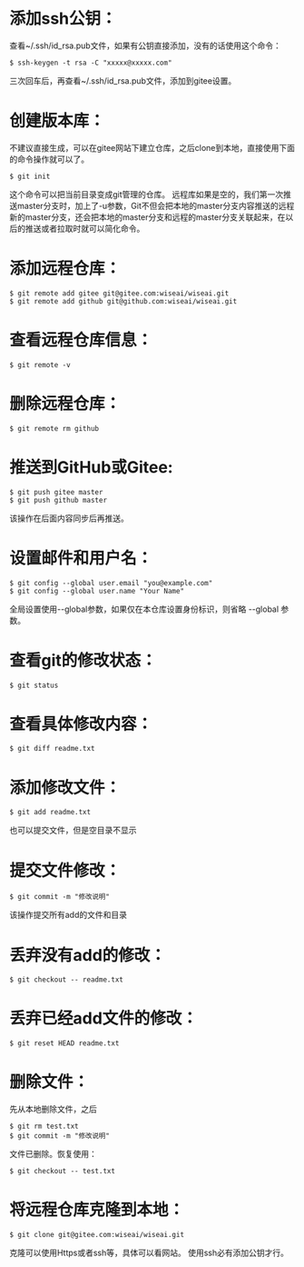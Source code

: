 添加ssh公钥：
==
查看~/.ssh/id_rsa.pub文件，如果有公钥直接添加，没有的话使用这个命令：
```
$ ssh-keygen -t rsa -C "xxxxx@xxxxx.com"
```
三次回车后，再查看~/.ssh/id_rsa.pub文件，添加到gitee设置。

创建版本库：
==
不建议直接生成，可以在gitee网站下建立仓库，之后clone到本地，直接使用下面的命令操作就可以了。
```
$ git init
```
这个命令可以把当前目录变成git管理的仓库。
远程库如果是空的，我们第一次推送master分支时，加上了-u参数，Git不但会把本地的master分支内容推送的远程新的master分支，还会把本地的master分支和远程的master分支关联起来，在以后的推送或者拉取时就可以简化命令。

添加远程仓库：
==
```
$ git remote add gitee git@gitee.com:wiseai/wiseai.git
$ git remote add github git@github.com:wiseai/wiseai.git
```

查看远程仓库信息：
==
```
$ git remote -v
```

删除远程仓库：
==
```
$ git remote rm github
```

推送到GitHub或Gitee:
==
```
$ git push gitee master
$ git push github master
```
该操作在后面内容同步后再推送。

设置邮件和用户名：
==
```
$ git config --global user.email "you@example.com"
$ git config --global user.name "Your Name"
```
全局设置使用--global参数，如果仅在本仓库设置身份标识，则省略 --global 参数。

查看git的修改状态：
==
```
$ git status
```

查看具体修改内容：
==
```
$ git diff readme.txt
```

添加修改文件：
==
```
$ git add readme.txt
```
也可以提交文件，但是空目录不显示

提交文件修改：
==

```
$ git commit -m "修改说明"
```
该操作提交所有add的文件和目录

丢弃没有add的修改：
==
```
$ git checkout -- readme.txt
```

丢弃已经add文件的修改：
==
```
$ git reset HEAD readme.txt
```

删除文件：
==
先从本地删除文件，之后
```
$ git rm test.txt
$ git commit -m "修改说明"
```
文件已删除。恢复使用：
```
$ git checkout -- test.txt
```

将远程仓库克隆到本地：
==
```
$ git clone git@gitee.com:wiseai/wiseai.git
```
克隆可以使用Https或者ssh等，具体可以看网站。
使用ssh必有添加公钥才行。
